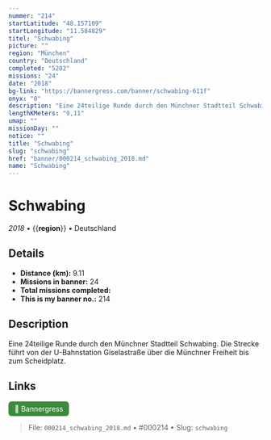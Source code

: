 ```yaml
---
nummer: "214"
startLatitude: "48.157109"
startLongitude: "11.584829"
titel: "Schwabing"
picture: ""
region: "München"
country: "Deutschland"
completed: "5202"
missions: "24"
date: "2018"
bg-link: "https://bannergress.com/banner/schwabing-611f"
onyx: "0"
description: "Eine 24teilige Runde durch den Münchner Stadtteil Schwabing.\nDie Strecke führt von der U-Bahnstation Giselastraße über die Münchner Freiheit bis zum Scheidplatz."
lengthKMeters: "9,11"
umap: ""
missionDay: ""
notice: ""
title: "Schwabing"
slug: "schwabing"
href: "banner/000214_schwabing_2018.md"
name: "Schwabing"
---
```

# Schwabing

*2018* • {{__region__}} • Deutschland





## Details
- **Distance (km):** 9.11
- **Missions in banner:** 24
- **Total missions completed:** 
- **This is my banner no.:** 214



## Description
Eine 24teilige Runde durch den Münchner Stadtteil Schwabing.
Die Strecke führt von der U-Bahnstation Giselastraße über die Münchner Freiheit bis zum Scheidplatz.



## Links
<a href="https://bannergress.com/banner/schwabing-611f" target="_blank" style="display:inline-block;margin-right:8px;padding:6px 12px;background:#3c8b3c;color:#fff;text-decoration:none;border-radius:6px;">🔗 Bannergress</a>



> File: `000214_schwabing_2018.md` • #000214 • Slug: `schwabing`

